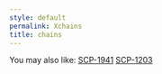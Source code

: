 ```yaml
---
style: default
permalink: Xchains
title: chains
---
```

You may also like:
[SCP-1941](http://scp-wiki.net/scp-1941)
[SCP-1203](http://scp-wiki.net/scp-1203)